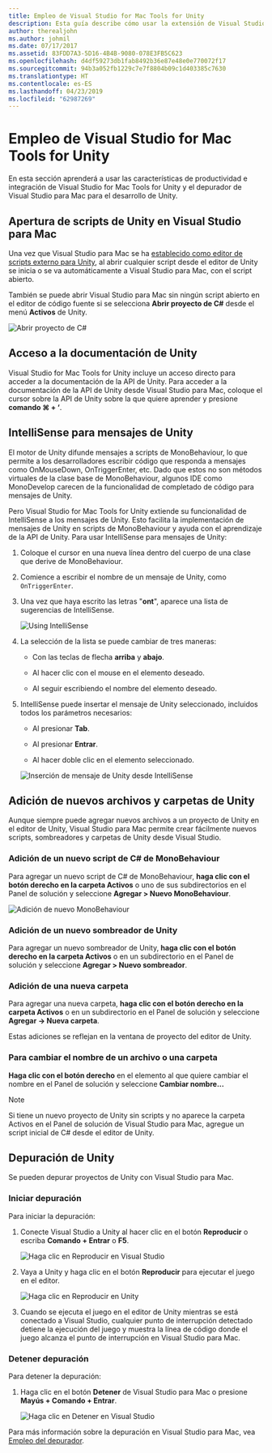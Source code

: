 ```yaml
---
title: Empleo de Visual Studio for Mac Tools for Unity
description: Esta guía describe cómo usar la extensión de Visual Studio for Mac Tools for Unity
author: therealjohn
ms.author: johmil
ms.date: 07/17/2017
ms.assetid: 83FDD7A3-5D16-4B4B-9080-078E3FB5C623
ms.openlocfilehash: d4df59273db1fab8492b36e87e48e0e770072f17
ms.sourcegitcommit: 94b3a052fb1229c7e7f8804b09c1d403385c7630
ms.translationtype: HT
ms.contentlocale: es-ES
ms.lasthandoff: 04/23/2019
ms.locfileid: "62987269"
---
```

# <a name="using-visual-studio-for-mac-tools-for-unity"></a>Empleo de Visual Studio for Mac Tools for Unity

En esta sección aprenderá a usar las características de productividad e integración de Visual Studio for Mac Tools for Unity y el depurador de Visual Studio para Mac para el desarrollo de Unity.

## <a name="opening-unity-scripts-in-visual-studio-for-mac"></a>Apertura de scripts de Unity en Visual Studio para Mac

Una vez que Visual Studio para Mac se ha [establecido como editor de scripts externo para Unity](setup-vsmac-tools-unity.md#configure-unity-for-use-with-visual-studio-for-mac), al abrir cualquier script desde el editor de Unity se inicia o se va automáticamente a Visual Studio para Mac, con el script abierto.

También se puede abrir Visual Studio para Mac sin ningún script abierto en el editor de código fuente si se selecciona **Abrir proyecto de C#** desde el menú **Activos** de Unity.

![Abrir proyecto de C#](media/using-vsmac-tools-unity-image1.png)

## <a name="unity-documentation-access"></a>Acceso a la documentación de Unity

Visual Studio for Mac Tools for Unity incluye un acceso directo para acceder a la documentación de la API de Unity. Para acceder a la documentación de la API de Unity desde Visual Studio para Mac, coloque el cursor sobre la API de Unity sobre la que quiere aprender y presione **comando ⌘ + ‘**.

## <a name="intellisense-for-unity-messages"></a>IntelliSense para mensajes de Unity
El motor de Unity difunde mensajes a scripts de MonoBehaviour, lo que permite a los desarrolladores escribir código que responda a mensajes como OnMouseDown, OnTriggerEnter, etc. Dado que estos no son métodos virtuales de la clase base de MonoBehaviour, algunos IDE como MonoDevelop carecen de la funcionalidad de completado de código para mensajes de Unity.

Pero Visual Studio for Mac Tools for Unity extiende su funcionalidad de IntelliSense a los mensajes de Unity. Esto facilita la implementación de mensajes de Unity en scripts de MonoBehaviour y ayuda con el aprendizaje de la API de Unity. Para usar IntelliSense para mensajes de Unity:

1. Coloque el cursor en una nueva línea dentro del cuerpo de una clase que derive de MonoBehaviour.

2. Comience a escribir el nombre de un mensaje de Unity, como `OnTriggerEnter`.

3. Una vez que haya escrito las letras "**ont**", aparece una lista de sugerencias de IntelliSense.

   ![Using IntelliSense](media/using-vsmac-tools-unity-image2.png)

4. La selección de la lista se puede cambiar de tres maneras:

   * Con las teclas de flecha **arriba** y **abajo**.

   * Al hacer clic con el mouse en el elemento deseado.

   * Al seguir escribiendo el nombre del elemento deseado.

5. IntelliSense puede insertar el mensaje de Unity seleccionado, incluidos todos los parámetros necesarios:

   * Al presionar **Tab**.

   * Al presionar **Entrar**.

   * Al hacer doble clic en el elemento seleccionado.

   ![Inserción de mensaje de Unity desde IntelliSense](media/using-vsmac-tools-unity-image3.png)

## <a name="adding-new-unity-files-and-folders"></a>Adición de nuevos archivos y carpetas de Unity

Aunque siempre puede agregar nuevos archivos a un proyecto de Unity en el editor de Unity, Visual Studio para Mac permite crear fácilmente nuevos scripts, sombreadores y carpetas de Unity desde Visual Studio.

### <a name="add-a-new-c-monobehaviour-script"></a>Adición de un nuevo script de C# de MonoBehaviour

Para agregar un nuevo script de C# de MonoBehaviour, **haga clic con el botón derecho en la carpeta Activos** o uno de sus subdirectorios en el Panel de solución y seleccione **Agregar > Nuevo MonoBehaviour**.

![Adición de nuevo MonoBehaviour](media/using-vsmac-tools-unity-image4.png)

### <a name="add-a-new-unity-shader"></a>Adición de un nuevo sombreador de Unity

Para agregar un nuevo sombreador de Unity, **haga clic con el botón derecho en la carpeta Activos** o en un subdirectorio en el Panel de solución y seleccione **Agregar > Nuevo sombreador**.

### <a name="add-a-new-folder"></a>Adición de una nueva carpeta

Para agregar una nueva carpeta, **haga clic con el botón derecho en la carpeta Activos** o en un subdirectorio en el Panel de solución y seleccione **Agregar -> Nueva carpeta**.

Estas adiciones se reflejan en la ventana de proyecto del editor de Unity.

### <a name="to-rename-a-file-or-folder"></a>Para cambiar el nombre de un archivo o una carpeta
**Haga clic con el botón derecho** en el elemento al que quiere cambiar el nombre en el Panel de solución y seleccione **Cambiar nombre...**

> [!NOTE]
> Si tiene un nuevo proyecto de Unity sin scripts y no aparece la carpeta Activos en el Panel de solución de Visual Studio para Mac, agregue un script inicial de C# desde el editor de Unity.

## <a name="unity-debugging"></a>Depuración de Unity

Se pueden depurar proyectos de Unity con Visual Studio para Mac.

### <a name="start-debugging"></a>Iniciar depuración

Para iniciar la depuración:

1. Conecte Visual Studio a Unity al hacer clic en el botón **Reproducir** o escriba **Comando + Entrar** o **F5**.

   ![Haga clic en Reproducir en Visual Studio](media/using-vsmac-tools-unity-image5.png)

2. Vaya a Unity y haga clic en el botón **Reproducir** para ejecutar el juego en el editor.

   ![Haga clic en Reproducir en Unity](media/using-vsmac-tools-unity-image6.png)

3. Cuando se ejecuta el juego en el editor de Unity mientras se está conectado a Visual Studio, cualquier punto de interrupción detectado detiene la ejecución del juego y muestra la línea de código donde el juego alcanza el punto de interrupción en Visual Studio para Mac.

### <a name="stop-debugging"></a>Detener depuración

Para detener la depuración:

1. Haga clic en el botón **Detener** de Visual Studio para Mac o presione **Mayús + Comando + Entrar**.

   ![Haga clic en Detener en Visual Studio](media/using-vsmac-tools-unity-image7.png)

Para más información sobre la depuración en Visual Studio para Mac, vea [Empleo del depurador](debugging.md).
